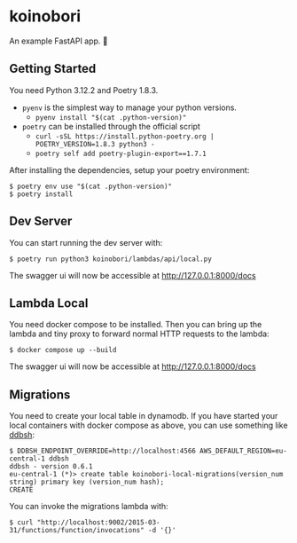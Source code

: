 # koinobori

An example FastAPI app. 🎏

## Getting Started

You need Python 3.12.2 and Poetry 1.8.3.

- `pyenv` is the simplest way to manage your python versions.
  - `pyenv install "$(cat .python-version)"`
- `poetry` can be installed through the official script
  - `curl -sSL https://install.python-poetry.org | POETRY_VERSION=1.8.3 python3 -`
  - `poetry self add poetry-plugin-export==1.7.1`

After installing the dependencies, setup your poetry environment:

    $ poetry env use "$(cat .python-version)"
    $ poetry install

## Dev Server

You can start running the dev server with:

    $ poetry run python3 koinobori/lambdas/api/local.py

The swagger ui will now be accessible at http://127.0.0.1:8000/docs


## Lambda Local

You need docker compose to be installed. Then you can bring up the lambda and tiny proxy to forward normal HTTP requests to the lambda:

    $ docker compose up --build

The swagger ui will now be accessible at http://127.0.0.1:8000/docs

## Migrations

You need to create your local table in dynamodb. If you have started your local containers with docker compose as above, you can use something like [ddbsh](https://github.com/awslabs/dynamodb-shell):

    $ DDBSH_ENDPOINT_OVERRIDE=http://localhost:4566 AWS_DEFAULT_REGION=eu-central-1 ddbsh
    ddbsh - version 0.6.1
    eu-central-1 (*)> create table koinobori-local-migrations(version_num string) primary key (version_num hash);
    CREATE

You can invoke the migrations lambda with:

    $ curl "http://localhost:9002/2015-03-31/functions/function/invocations" -d '{}'
